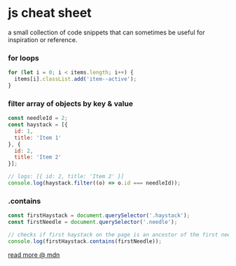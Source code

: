 # js cheat sheet

a small collection of code snippets that can sometimes be useful for inspiration or reference.

### for loops
```js
for (let i = 0; i < items.length; i++) {
  items[i].classList.add('item--active');
}
```

### filter array of objects by key & value
```js
const needleId = 2;
const haystack = [{
  id: 1,
  title: 'Item 1'
}, {
  id: 2,
  title: 'Item 2'
}];

// logs: [{ id: 2, title: 'Item 2' }]
console.log(haystack.filter((o) => o.id === needleId));
```

### .contains
```js
const firstHaystack = document.querySelector('.haystack');
const firstNeedle = document.querySelector('.needle');

// checks if first haystack on the page is an ancestor of the first needle
console.log(firstHaystack.contains(firstNeedle));
```

[read more @ mdn](https://developer.mozilla.org/en-US/docs/Web/API/Node/contains)
